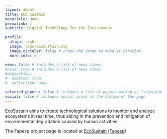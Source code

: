 ```yaml
---
layout: about
title: ECO Sustain
menutitle: Home
permalink: /
subtitle: Digital Technology for the Environment

profile:
  align: right
  image: logo-ecosustain.svg
  image_circular: false # crops the image to make it circular
  more_info: >

news: false # includes a list of news items
#news: true # includes a list of news items
#pagination:
#  enabled: true
#  collection: news

selected_papers: false # includes a list of papers marked as "selected={true}"
social: false # includes social icons at the bottom of the page
---
```


EcoSustain aims to create technological solutions to monitor and analyze ecosystems in real time, thus aiding in the prevention and mitigation of environmental degradation caused by human activities.

The Fapesp project page is located at [EcoSustain (Fapesp)](https://bv.fapesp.br/pt/auxilios/114421/ecosustain-ciencia-de-dados-e-computacao-para-o-meio-ambiente/)

